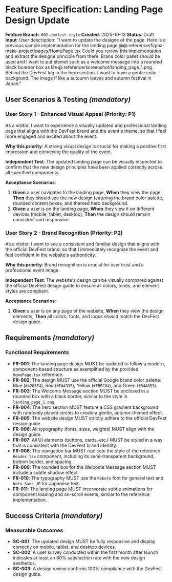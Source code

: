 # Feature Specification: Landing Page Design Update

**Feature Branch**: `002-devfest-style`
**Created**: 2025-10-13
**Status**: Draft
**Input**: User description: "I want to update the designe of the page. Here is a previous sample implemantation for the landing page @@.reference/figma-make-project/pages/HomePage.tsx Could you review this implementation and extract the designe principle from there. Brand color pallet should be used and I want to put elemet such as a welcome message into a rounded black boarder box as lile @.reference/screenshot/landing_page_1.png . Behind the DevFest log in the hero section. I want to have a gentle color backgrund. The image if like a autoumn leaves and autumn festival in Japan."

## User Scenarios & Testing _(mandatory)_

### User Story 1 - Enhanced Visual Appeal (Priority: P1)

As a visitor, I want to experience a visually updated and professional landing page that aligns with the DevFest brand and the event's theme, so that I feel more engaged and excited about the event.

**Why this priority**: A strong visual design is crucial for making a positive first impression and conveying the quality of the event.

**Independent Test**: The updated landing page can be visually inspected to confirm that the new design principles have been applied correctly across all specified components.

**Acceptance Scenarios**:

1. **Given** a user navigates to the landing page, **When** they view the page, **Then** they should see the new design featuring the brand color palette, rounded content boxes, and themed hero background.
2. **Given** a user is on the landing page, **When** they view it on different devices (mobile, tablet, desktop), **Then** the design should remain consistent and responsive.

### User Story 2 - Brand Recognition (Priority: P2)

As a visitor, I want to see a consistent and familiar design that aligns with the official DevFest brand, so that I immediately recognize the event and feel confident in the website's authenticity.

**Why this priority**: Brand recognition is crucial for user trust and a professional event image.

**Independent Test**: The website's design can be visually compared against the official DevFest design guide to ensure all colors, tones, and element styles are compliant.

**Acceptance Scenarios**:

1. **Given** a user is on any page of the website, **When** they view the design elements, **Then** all colors, fonts, and logos should match the DevFest design guide.

## Requirements _(mandatory)_

### Functional Requirements

- **FR-001**: The landing page design MUST be updated to follow a modern, component-based structure as exemplified by the provided `HomePage.tsx` reference.
- **FR-002**: The design MUST use the official Google brand color palette: Blue (`#4285F4`), Red (`#EA4335`), Yellow (`#FBBC04`), and Green (`#34A853`).
- **FR-003**: The Welcome Message section MUST be enclosed in a rounded box with a black border, similar to the style in `landing_page_1.png`.
- **FR-004**: The hero section MUST feature a CSS gradient background with randomly placed circles to create a gentle, autumn-themed effect.
- **FR-005**: The website design MUST strictly adhere to the official DevFest design guide.
- **FR-006**: All typography (fonts, sizes, weights) MUST align with the design guide.
- **FR-007**: All UI elements (buttons, cards, etc.) MUST be styled in a way that is consistent with the DevFest brand identity.
- **FR-008**: The navigation bar MUST replicate the style of the reference `Header.tsx` component, including its semi-transparent background, bottom border, and spacing.
- **FR-009**: The rounded box for the Welcome Message section MUST include a subtle shadow effect.
- **FR-010**: The typography MUST use the `Roboto` font for general text and `Noto Sans JP` for Japanese text.
- **FR-011**: The landing page MUST incorporate subtle animations for component loading and on-scroll events, similar to the reference implementation.

## Success Criteria _(mandatory)_

### Measurable Outcomes

- **SC-001**: The updated design MUST be fully responsive and display correctly on mobile, tablet, and desktop devices.
- **SC-002**: A user survey conducted within the first month after launch indicates at least an 80% satisfaction rate with the new design aesthetics.
- **SC-003**: A design review confirms 100% compliance with the DevFest design guide.
